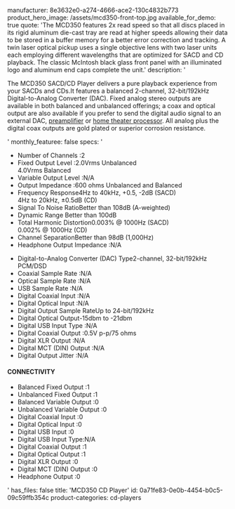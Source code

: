 manufacturer: 8e3632e0-a274-4666-ace2-130c4832b773
product_hero_image: /assets/mcd350-front-top.jpg
available_for_demo: true
quote: 'The MCD350 features 2x read speed so that all discs placed in its rigid aluminum die-cast tray are read at higher speeds allowing their data to be stored in a buffer memory for a better error correction and tracking. A twin laser optical pickup uses a single objective lens with two laser units each employing different wavelengths that are optimized for SACD and CD playback. The classic McIntosh black glass front panel with an illuminated logo and aluminum end caps complete the unit.'
description: '<p>The MCD350 SACD/CD Player delivers a pure playback experience from your SACDs and CDs.It features a balanced 2-channel, 32-bit/192kHz Digital-to-Analog Converter (DAC). Fixed analog stereo outputs are available in both balanced and unbalanced offerings; a coax and optical output are also available if you prefer to send the digital audio signal to an external DAC,&nbsp;<a href="https://www.mcintoshlabs.com/products/preamplifiers">preamplifier</a>&nbsp;or&nbsp;<a href="https://www.mcintoshlabs.com/products/home-theater-processors">home theater processor</a>. All analog plus the digital coax outputs are gold plated or superior corrosion resistance.</p>'
monthly_featuree: false
specs: '<ul><li>Number of Channels :2</li><li>Fixed Output Level :2.0Vrms Unbalanced<br>4.0Vrms Balanced</li><li>Variable Output Level :N/A</li><li>Output Impedance :600 ohms Unbalanced and Balanced</li><li>Frequency Response4Hz to 40kHz, +0.5, -2dB (SACD)<br>4Hz to 20kHz, ±0.5dB (CD)</li><li>Signal To Noise RatioBetter than 108dB (A-weighted)</li><li>Dynamic Range Better than 100dB</li><li>Total Harmonic Distortion0.003% @ 1000Hz (SACD)<br>0.002% @ 1000Hz (CD)</li><li>Channel SeparationBetter than 98dB (1,000Hz)</li><li>Headphone Output Impedance :N/A</li></ul><ul><li>Digital-to-Analog Converter (DAC) Type2-channel, 32-bit/192kHz PCM/DSD</li><li>Coaxial Sample Rate :N/A</li><li>Optical Sample Rate :N/A</li><li>USB Sample Rate :N/A</li><li>Digital Coaxial Input :N/A</li><li>Digital Optical Input :N/A</li><li>Digital Output Sample RateUp to 24-bit/192kHz</li><li>Digital Optical Output-15dbm to -21dbm</li><li>Digital USB Input Type :N/A</li><li>Digital Coaxial Output :0.5V p-p/75 ohms</li><li>Digital XLR Output :N/A</li><li>Digital MCT (DIN) Output :N/A</li><li>Digital Output Jitter :N/A</li></ul><h4>CONNECTIVITY</h4><ul><li>Balanced Fixed Output :1</li><li>Unbalanced Fixed Output :1</li><li>Balanced Variable Output :0</li><li>Unbalanced Variable Output :0</li><li>Digital Coaxial Input :0</li><li>Digital Optical Input :0</li><li>Digital USB Input :0</li><li>Digital USB Input Type:N/A</li><li>Digital Coaxial Output :1</li><li>Digital Optical Output :1</li><li>Digital XLR Output :0</li><li>Digital MCT (DIN) Output :0</li><li>Headphone Output :0</li></ul>'
has_files: false
title: 'MCD350 CD Player'
id: 0a71fe83-0e0b-4454-b0c5-09c59ffb354c
product-categories: cd-players
